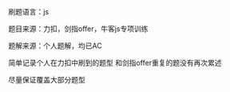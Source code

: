 <p>刷题语言：js </p>
<p>题目来源：力扣，剑指offer，牛客js专项训练</p>
<p>题解来源：个人题解，均已AC</p>

<p>简单记录个人在力扣中刷到的题型  和剑指offer重复的题没有再次累述</p>
<p>尽量保证覆盖大部分题型</p>
